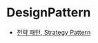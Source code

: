 # DesignPattern

- [전략 패턴, Strategy Pattern](https://github.com/takm124/DesignPattern/blob/main/src/Strategy/StrategyPattern.md)
